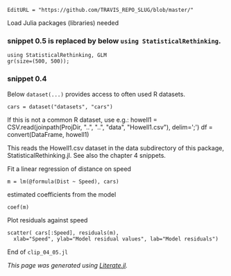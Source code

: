 ```@meta
EditURL = "https://github.com/TRAVIS_REPO_SLUG/blob/master/"
```

Load Julia packages (libraries) needed

### snippet 0.5 is replaced by below `using StatisticalRethinking`.

```@example clip_04_05
using StatisticalRethinking, GLM
gr(size=(500, 500));
```

### snippet 0.4

Below `dataset(...)` provides access to often used R datasets.

```@example clip_04_05
cars = dataset("datasets", "cars")
```

If this is not a common R dataset, use e.g.:
howell1 = CSV.read(joinpath(ProjDir, "..", "..",  "data", "Howell1.csv"), delim=';')
df = convert(DataFrame, howell1)

This reads the Howell1.csv dataset in the data subdirectory of this package,
 StatisticalRethinking.jl. See also the chapter 4 snippets.

Fit a linear regression of distance on speed

```@example clip_04_05
m = lm(@formula(Dist ~ Speed), cars)
```

estimated coefficients from the model

```@example clip_04_05
coef(m)
```

Plot residuals against speed

```@example clip_04_05; continued = true
scatter( cars[:Speed], residuals(m),
  xlab="Speed", ylab="Model residual values", lab="Model residuals")
```

End of `clip_04_05.jl`

*This page was generated using [Literate.jl](https://github.com/fredrikekre/Literate.jl).*

